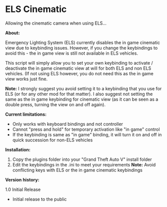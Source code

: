 # ELS Cinematic
Allowing the cinematic camera when using ELS...

**About:** 

Emergency Lighting System (ELS) currently disables the in game cinematic view due to keybinding issues. However, if you change the keybindings to avoid this - the in game view is still not available in ELS vehicles. 

This script will simply allow you to set your own keybinding to activate / deactivate the in game cinematic view at will for both ELS and non ELS vehicles. (If not using ELS however, you do not need this as the in game view works just fine. 

**Note:** I strongly suggest you avoid setting it to a keybinding that you use for ELS (or for any other mod for that matter). I also suggest not setting the same as the in game keybinding for cinematic view (as it can be seen as a double press, turning the view on and off again).

**Current limitations:**

- Only works with keyboard bindings and not controller
- Cannot "press and hold" for temporary activation like "in game" control 
- If the keybinding is same as "in game" binding, it will turn it on and off in quick succession for non-ELS vehicles

**Installation:**

1. Copy the plugins folder into your "Grand Theft Auto V" install folder 
2. Edit the keybindings in the .ini to meet your requirements
**Note:** Avoid conflicting keys with ELS or the in game cinematic keybindings

**Version history:** 

1.0 Initial Release
- Initial release to the public
